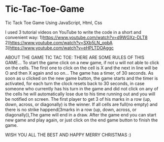 # Tic-Tac-Toe-Game
Tic Tack Toe Game Using JavaScript, Html, Css

I used 3 tutorial videos on YouTube to write the code in a short and convenient way:
1)https://www.youtube.com/watch?v=d9WGXz-DLT8
2)https://www.youtube.com/watch?v=SXb5LN_opbA
3)https://www.youtube.com/watch?v=eHPLTDOAggc

ABOUT THE GAME TIC TAC TOE:
THERE ARE SOME RULES OF THIS GAME...
To start the game click on a new game, if not u will not able to click on the cells.
The first one to click on the cell is X and the next in line will be O and then X again and so on...
The game has a timer, of 30 seconds. As soon as u clicked on the new game button, the game starts and the timer is activated, for each turn the clock resets back to 30 seconds, in case someone who currently has his turn in the game and did not click on any of the cells he will automatically lose due to his time running out and you will be notified on screen.
The first player to get 3 of his marks in a row (up, down, across, or diagonally) is the winner.
If all cells are full(no empty) and there is no strike happend(3marks in a row (up, down, across, or diagonally)),The game will end in a draw.
After the game end you can start new game and play again, or just click on the end game button to finish the game.

WISH YOU ALL THE BEST AND HAPPY MERRY CHRISTMAS :)



